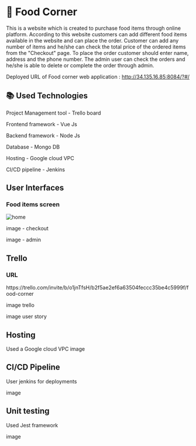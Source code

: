 <h1> 🚀 Food Corner</h1>

This is a website which is created to purchase food items through online platform. According to this website customers can add different food items available in the website and can place the order. Customer can add any number of items and he/she can check the total price of the ordered items from the "Checkout" page. To place the order customer should enter name, address and the phone number. The admin user can check the orders and he/she is able to delete or complete the order through admin.

Deployed URL of Food corner web application : http://34.135.16.85:8084/?#/

<h2> 📚 Used Technologies</h2>

Project Management tool - Trello board

Frontend framework - Vue Js

Backend framework - Node Js

Database - Mongo DB

Hosting - Google cloud VPC

CI/CD pipeline - Jenkins

<h2>User Interfaces</h2>

<h3>Food items screen</h3>

![home](https://drive.google.com/file/d/1u4yNwbZx5_MpSV9GU-J20xOpWEngAjND/view?usp=sharing)

image - checkout

image - admin

<h2>Trello</h2>

<h3>URL</h3> https://trello.com/invite/b/o1jnTfsH/b2f5ae2ef6a63504feccc35be4c5999f/food-corner

image trello

image user story


<h2> Hosting</h2>
Used a Google cloud VPC
image

<h2>CI/CD Pipeline</h2>
User jenkins for deployments

image


<h2>Unit testing</h2>
Used Jest framework

image 

